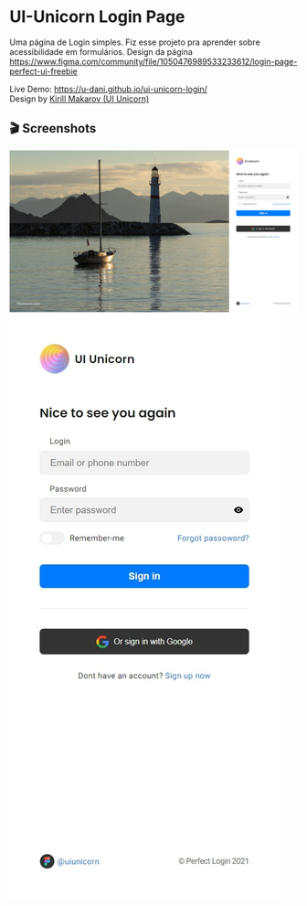 # UI-Unicorn Login Page
Uma página de Login simples. Fiz esse projeto pra aprender sobre acessibilidade em formulários.
Design da página https://www.figma.com/community/file/1050476989533233612/login-page-perfect-ui-freebie

Live Demo: <a href="https://u-dani.github.io/ui-unicorn-login/" target="_blank">https://u-dani.github.io/ui-unicorn-login/</a> <br>
Design by <a href="https://www.figma.com/community/file/1050476989533233612/login-page-perfect-ui-freebie" target="_blank">Kirill Makarov (UI Unicorn)</a>

## 🎬 Screenshots
![Desktop](images\demo\desktop-1920x1080.jpeg)
![Mobile](images\demo\samsung-galaxy-s8.jpeg)

